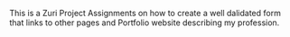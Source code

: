 This is a Zuri Project Assignments on how to create a well dalidated form that links to other pages and Portfolio website describing my profession.